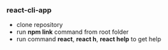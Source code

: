 ### react-cli-app

  * clone repository
  * run **npm link** command from root folder
  * run command **react**, **react h**, **react help** to get help 
